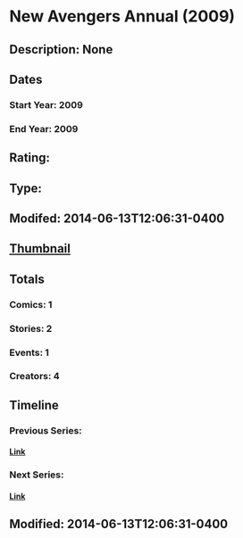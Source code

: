 # New Avengers Annual (2009)
## Description: None
## Dates
### Start Year: 2009
### End Year: 2009
## Rating: 
## Type: 
## Modifed: 2014-06-13T12:06:31-0400
## [Thumbnail](http://i.annihil.us/u/prod/marvel/i/mg/b/40/image_not_available.jpg)
## Totals
### Comics: 1
### Stories: 2
### Events: 1
### Creators: 4
## Timeline
### Previous Series: 
#### [Link]()
### Next Series: 
#### [Link]()
## Modified: 2014-06-13T12:06:31-0400